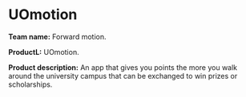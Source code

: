 # UOmotion
**Team name:** Forward motion.

**ProductL:** UOmotion.

**Product description:** An app that gives you points the more you walk around the university campus that can be exchanged to win prizes or scholarships. 
